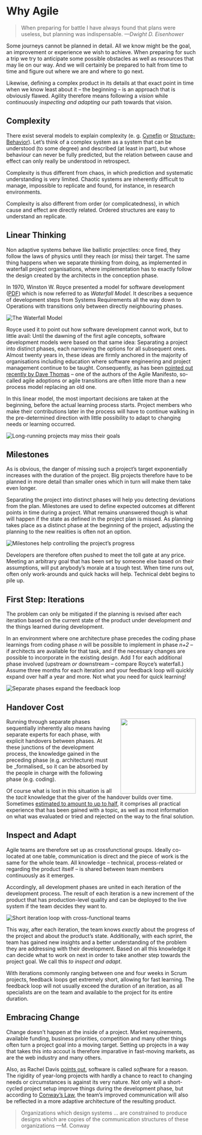 # Why Agile
<!-- Story -->
<!--
Walking to the nearest grocery store from home can be planned in great detail. You’ve done it before and chances are you can just repeat last week’s walk to get there again.

On the other hand, riding your bicycle across town to a friend who has just moved there is slightly more complex. It will require you to make a plan. That’s possible, because you 
-->

> When preparing for battle I have always found that
> plans were useless, but planning was indispensable. 
> <em>—Dwight D. Eisenhower</em>

Some journeys cannot be planned in detail. All we know might be the goal, an improvement or experience we wish to achieve. When preparing for such a trip we try to anticipate some possible obstacles as well as resources that may lie on our way. And we will certainly be prepared to halt from time to time and figure out where we are and where to go next.

Likewise, defining a complex product in its details at that exact point in time when we know least about it – the beginning – is an approach that is obviously flawed. Agility therefore means following a _vision_ while continuously _inspecting and adapting_ our path towards that vision.

## Complexity
There exist several models to explain complexity (e. g. [Cynefin] or [Structure-Behavior]). Let’s think of a complex system as a system that can be understood (to some degree) and described (at least in part), but whose behaviour can never be fully predicted, but the relation between cause and effect can only really be understood in retrospect.

Complexity is thus different from chaos, in which prediction and systematic understanding is very limited. Chaotic systems are inherently difficult to manage, impossible to replicate and found, for instance, in research environments.

Complexity is also different from order (or complicatedness), in which cause and effect are directly related. Ordered structures are easy to understand an replicate.

## Linear Thinking
Non adaptive systems behave like ballistic projectiles: once fired, they follow the laws of physics until they reach (or miss) their target. The same thing happens when we separate thinking from doing, as implemented in waterfall project organisations, where implementation has to exactly follow the design created by the architects in the conception phase.

In 1970, Winston W. Royce presented a model for software development ([PDF][WRR-Waterfall]) which is now referred to as _Waterfall Model_. It describes a sequence of development steps from Systems Requirements all the way down to Operations with transitions only between directly neighbouring phases. 

![The Waterfall Model](images/royce-waterfall.png "Winston W. Royce’s non model")

Royce used it to point out how software development cannot work, but to little avail: Until the dawning of the first agile concepts, software development models were based on that same idea: Separating a project into distinct phases, each narrowing the options for all subsequent ones. Almost twenty years in, these ideas are firmly anchored in the majority of organisations including education where software engineering and project management continue to be taught. Consequently, as has been [pointed out recently by Dave Thomas][Time-to-kill-agile] – one of the authors of the Agile Manifesto, so-called agile adoptions or agile transitions are often little more than a new process model replacing an old one.

In this linear model, the most important decisions are taken at the beginning, before the actual learning process starts. Project members who make their contributions later in the process will have to continue walking in the pre-determined direction with little possibility to adapt to changing needs or learning occurred.

![Long-running projects may miss their goals](images/long-project.png "Fire, then wait")

## Milestones
As is obvious, the danger of missing such a project’s target exponentially increases with the duration of the project. Big projects therefore have to be planned in more detail than smaller ones which in turn will make them take even longer.

Separating the project into distinct phases will help you detecting deviations from the plan. Milestones are used to define expected outcomes at different points in time during a project. What remains unanswered though is what will happen if the state as defined in the project plan is missed. As planning takes place as a distinct phase at the beginning of the project, adjusting the planning to the new realities is often not an option.

![Milestones help controlling the project’s progress](images/milestones.png "Toll gates to track progress")

Developers are therefore often pushed to meet the toll gate at any price. Meeting an arbitrary goal that has been set by someone else based on their assumptions, will put anybody’s morale at a tough test. When time runs out, often only work-arounds and quick hacks will help. Technical debt begins to pile up.

## First Step: Iterations
The problem can only be mitigated if the planning is revised after each iteration based on the current state of the product under development _and_ the things learned during development.

In an environment where one architecture phase precedes the coding phase learnings from coding phase _n_ will be possible to implement in phase _n+2_ – if architects are available for that task, and if the necessary changes are possible to incorporate in the existing design. Add _1_ for each additional phase involved (upstream _or_ downstream – compare Royce’s waterfall.) Assume three months for each iteration and your feedback loop will quickly expand over half a year and more. Not what you need for quick learning!

![Separate phases expand the feedback loop](images/long-feedback-loop.png "Phases, stacked")

## Handover Cost
<image src="images/externalising-knowledge.png" style="float: right; width: 200px; margin-left: 20px;" />
Running through separate phases sequentially inherently also means having separate experts for each phase, with explicit handovers between phases. At these junctions of the development process, the knowledge gained in the preceding phase (e.g. architecture) must be _formalised_ so it can be absorbed by the people in charge with the following phase (e.g. coding).

Of course what is lost in this situation is all the _tacit_ knowledge that the giver of the handover builds over time. Sometimes [estimated to amount to up to half][Handoff], it comprises all practical experience that has been gained with a topic, as well as most information on what was evaluated or tried and rejected on the way to the final solution.

## Inspect and Adapt
<!-- Crossfunctional Collaboration -->
Agile teams are therefore set up as crossfunctional groups. Ideally co-located at one table, communication is direct and the piece of work is the same for the whole team. All knowledge – technical, process-related or regarding the product itself – is shared between team members continuously as it emerges.

Accordingly, all development phases are united in each iteration of the development process. The result of each iteration is a new increment of the product that has production-level quality and can be deployed to the live system if the team decides they want to.

![Short iteration loop with cross-functional teams](images/agile-iterations.png "All phases in each iteration")

This way, after each iteration, the team knows _exactly_ about the progress of the project and about the product’s state. Additionally, with each sprint, the team has gained new insights and a better understanding of the problem they are addressing with their development. Based on all this knowledge it can decide what to work on next in order to take another step towards the project goal. We call this _to inspect and adapt_.

With iterations commonly ranging between one and four weeks in Scrum projects, feedback loops get extremely short, allowing for fast learning. The feedback loop will not usually exceed the duration of an iteration, as all specialists are on the team and available to the project for its entire duration.

## Embracing Change
Change doesn’t happen at the inside of a project. Market requirements, available funding, business priorities, competition and many other things often turn a project goal into a moving target. Setting up projects in a way that takes this into accout is therefore imparative in fast-moving markets, as are the web industry and many others.

Also, as Rachel Davis [points out][TAoEC], software is called <em>soft</em>ware for a reason. The rigidity of year-long projects with hardly a chance to react to changing needs or circumstances is against its very nature. Not only will a short-cycled project setup improve things during the development phase, but according to [Conway’s Law][CL], the team’s improved communication will also be reflected in a more adaptive architecture of the resulting product.

> Organizations which design systems … are constrained to produce
> designs which are copies of the communication structures of these organizations
> —M. Conway

<!-- 
## So Why Agile?
-->

[Cynefin]: http://cognitive-edge.com/blog/type/cynefin/ "Cognitive Edge blog"
[Structure-Behavior]: http://www.noop.nl/2010/09/simplicity-a-new-model.html "The Structure-Behavior Model"
[WRR-Waterfall]: http://www.cs.umd.edu/class/spring2003/cmsc838p/Process/waterfall.pdf "Dr. Winston R. Royce, Managing the Development of Large Software Systems"
[Time-to-kill-agile]: http://pragdave.me/blog/2014/03/04/time-to-kill-agile/ "Time to kill agile"
[Handoff]: http://agile.dzone.com/articles/waste-4-handoffs "Waste #4: Handoffs"
[TAoEC]: http://www.slideshare.net/RachelDavies/gotober-keynote-the-art-of-embracing-change "Keynote Slides"
[CL]: http://www.melconway.com/research/committees.html "How Do Committees Invent? by Melvin E. Conway"

<!--
   * Projektmanagement
   * 
      * Planung
      * Messung
      * Aufgabenteilung
      * Zeit–Kosten–Qualität
   * Vergleich mit "sequenzieller" Projektstruktur
   * 
      * Wasserfall
      * V-Modell
   *  Wissensarbeit und Motivation
   * 
      * Drucker, Ackoff, Deming
      * Pink
   * Innovation
   * Grundlagen
      * Komplexe Systeme
      * Pull Scheduling

      * Scientific Management und Industrialisierung
      * 
         * Denken–Ausführen


Agil kann höhere Produktivität bringen, aber das soll das (alleinige) Ziel nicht sein
Agil vs. iterativ vs. Wasserfall (file:///private/var/folders/9x/xkfp8qy115v7f43pbf0mv1tc0000gp/T/calibre_1.0.0_tmp_s8a_t1/Gu5LFJ_ebook_iter/OEBPS/httpatomoreillycomsourceoreillyimages26617.png) vs. (file:///private/var/folders/9x/xkfp8qy115v7f43pbf0mv1tc0000gp/T/calibre_1.0.0_tmp_s8a_t1/Gu5LFJ_ebook_iter/OEBPS/httpatomoreillycomsourceoreillyimages26619.png)

-->